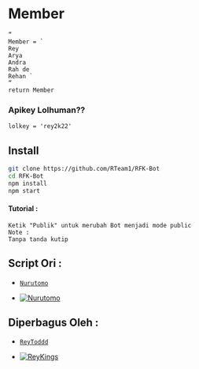 # Member
```
”
Member = `
Rey
Arya
Andra
Rah de
Rehan `
”
return Member
```


### Apikey Lolhuman??
```
lolkey = 'rey2k22'
```

## Install

```bash
git clone https://github.com/RTeam1/RFK-Bot
cd RFK-Bot
npm install
npm start
```

#### Tutorial :
```
Ketik "Publik" untuk merubah Bot menjadi mode public
Note :
Tanpa tanda kutip
```


## Script Ori :
* [`Nurutomo`](https://github.com/Nurutomo)

* [![Nurutomo](https://github.com/Nurutomo.png?size=100)](https://github.com/Nurutomo)

## Diperbagus Oleh :
* [`ReyToddd`](https://github.com/RTeam1)

* [![ReyKings](https://github.com/RTeam1.png?size=100)](https://github.com/RTeam1)
